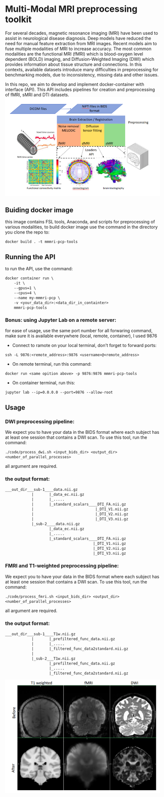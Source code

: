 # Multi-Modal MRI preprocessing toolkit

For several decades, magnetic resonance imaging (MRI) have been used to assist in neurological disease diagnosis. Deep models have reduced the need for manual feature extraction from MRI images. Recent models aim to fuse multiple modalities of MRI to increase accuracy. The most common modalities are the functional MRI (fMRI) which is  blood-oxygen level dependent (BOLD) imaging, and Diffusion-Weighted Imaging (DWI) which provides information about tissue structure and connections.
In this contexts, available datasets introduce many difficulties in preprocessing for benchmarking models, due to inconsistency, missing data and other issues.

In this repo, we aim to develop and implement docker-container with interface (API). This API includes pipelines for creation and preprocessing of fMRI, sMRI and DTI datasets. 
![image](images/diagrams.png)

## Buiding docker image
this image contains FSL tools, Anaconda, and scripts for preprocessing of various modalities, to build docker image use the command in the directory you clone the repo to:
```
docker build . -t mmmri-pcp-tools
```

## Running the API
to run the API, use the command: 
```
docker container run \
    -it \
    --gpus=1 \
    --cpus=4 \
    --name my-mmmri-pcp \
    -v <your_data_dir>:<data_dir_in_containter>
    mmmri-pcp-tools
```
### Bonus: using Jupyter Lab on a remote server:
for ease of usage, use the same port number for all forwaring command, make sure it is available everywhere (local, remote, container), I used 9876  
* Connect to ramote on your local terminal, don't forget to forward ports:
```
ssh -L 9876:<remote_address>:9876 <username>@<remote_address>
 ```
* On remote terminal, run this command:
```
docker run <same opition above> -p 9876:9876 mmmri-pcp-tools
```
* On container terminal, run this:
```
jupyter lab --ip=0.0.0.0 --port=9876 --allow-root
```
## Usage
### DWI preprocessing pipeline:
We expect you to have your data in the BIDS format where each subject has at least one session that contains a DWI scan. To use this tool, run the command:
```
./code/process_dwi.sh <input_bids_dir> <output_dir> <number_of_parallel_processes>
```
all argument are required.
### the output format:
```
___out_dir___sub-1____data.nii.gz
            |       |_data_ec.nii.gz
            |       |_.....
            |       |_standard_scalars____DTI_FA.nii.gz
            |                            |_DTI_V1.nii.gz
            |                            |_DTI_V2.nii.gz
            |                            |_DTI_V3.nii.gz
            |_sub-2____data.nii.gz
                    |_data_ec.nii.gz
                    |_.....
                    |_standard_scalars____DTI_FA.nii.gz
                                        |_DTI_V1.nii.gz
                                        |_DTI_V2.nii.gz
                                        |_DTI_V3.nii.gz

```

### FMRI and T1-weighted preprocessing pipeline:
We expect you to have your data in the BIDS format where each subject has at least one session that contains a DWI scan. To use this tool, run the command:
```
./code/process_fmri.sh <input_bids_dir> <output_dir> <number_of_parallel_processes>
```
all argument are required.
### the output format:
```
___out_dir___sub-1____T1w.nii.gz
            |       |_prefiltered_func_data.nii.gz
            |       |_.....
            |       |_filtered_func_data2standard.nii.gz
            |       
            |_sub-2___T1w.nii.gz
                    |_prefiltered_func_data.nii.gz
                    |_.....
                    |_filtered_func_data2standard.nii.gz

```
![image](images/brains.png)
